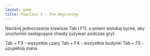 ```yaml
---
layout: game
title: Populous 3 - The Beginning
---
```


Naciśnij jednocześnie klawisze Tab i F11, a potem wstukaj byrne, aby
uruchomić następujące cheaty (używać podczas gry):

Tab + F3 - wszystkie czary
Tab + F4 - wszystkie budynki
Tab + F5 - uzupełnia mana

